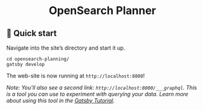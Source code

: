 <h1 align="center">
  OpenSearch Planner
</h1>

## 🚀 Quick start

Navigate into the site’s directory and start it up.

```shell
cd opensearch-planning/
gatsby develop
```

The web-site is now running at `http://localhost:8000`!

_Note: You'll also see a second link: _`http://localhost:8000/___graphql`_. This is a tool you can use to experiment with querying your data. Learn more about using this tool in the [Gatsby Tutorial](https://www.gatsbyjs.com/docs/tutorial/part-4/#use-graphiql-to-explore-the-data-layer-and-write-graphql-queries)._
